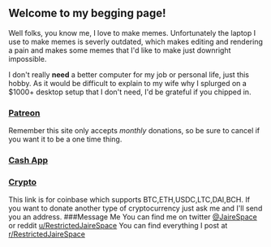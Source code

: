 ## Welcome to my begging page!
Well folks, you know me, I love to make memes. Unfortunately the laptop I use to make memes is severly outdated, which makes editing and rendering a pain and makes some memes that I'd like to make just downright impossible. 

I don't really **need** a better computer for my job or personal life, just this hobby. As it would be difficult to explain to my wife why I splurged on a $1000+ desktop setup that I don't need, I'd be grateful if you chipped in. 

### [Patreon](https://www.patreon.com/RestrictedJaireSpace)
Remember this site only accepts *monthly* donations, so be sure to cancel if you want it to be a one time thing.
### [Cash App](https://cash.app/$RestrictedJaireSpace)
### [Crypto](https://commerce.coinbase.com/checkout/071f97a3-017d-4bb1-89af-05ece4c42b0b)
This link is for coinbase which supports BTC,ETH,USDC,LTC,DAI,BCH. If you want to donate another type of cryptocurrency just ask me and I'll send you an address.
###Message Me
You can find me on twitter [@JaireSpace](https://twitter.com/JaireSpace) or reddit [u/RestrictedJaireSpace](https://www.reddit.com/user/RestrictedJaireSpace)
You can find everything I post at [r/RestrictedJaireSpace](https://www.reddit.com/user/RestrictedJaireSpace)
